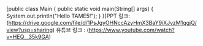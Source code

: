 [public class Main {
    public static void main(String[] args) {
        System.out.println("Hello TAME5!");
    }
}]PPT 링크: (https://drive.google.com/file/d/1PsJgyOHNccAzyHmX3BaY9iXJvzM1qgjQ/view?usp=sharing)
유튜브 링크 :
(https://www.youtube.com/watch?v=HEQ__35k9GA)
